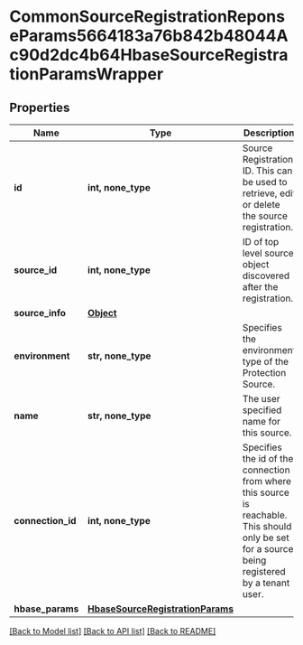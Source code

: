 # CommonSourceRegistrationReponseParams5664183a76b842b48044Ac90d2dc4b64HbaseSourceRegistrationParamsWrapper


## Properties
Name | Type | Description | Notes
------------ | ------------- | ------------- | -------------
**id** | **int, none_type** | Source Registration ID. This can be used to retrieve, edit or delete the source registration. | [optional] [readonly] 
**source_id** | **int, none_type** | ID of top level source object discovered after the registration. | [optional] [readonly] 
**source_info** | [**Object**](Object.md) |  | [optional] 
**environment** | **str, none_type** | Specifies the environment type of the Protection Source. | [optional] 
**name** | **str, none_type** | The user specified name for this source. | [optional] 
**connection_id** | **int, none_type** | Specifies the id of the connection from where this source is reachable. This should only be set for a source being registered by a tenant user. | [optional] 
**hbase_params** | [**HbaseSourceRegistrationParams**](HbaseSourceRegistrationParams.md) |  | [optional] 

[[Back to Model list]](../README.md#documentation-for-models) [[Back to API list]](../README.md#documentation-for-api-endpoints) [[Back to README]](../README.md)


